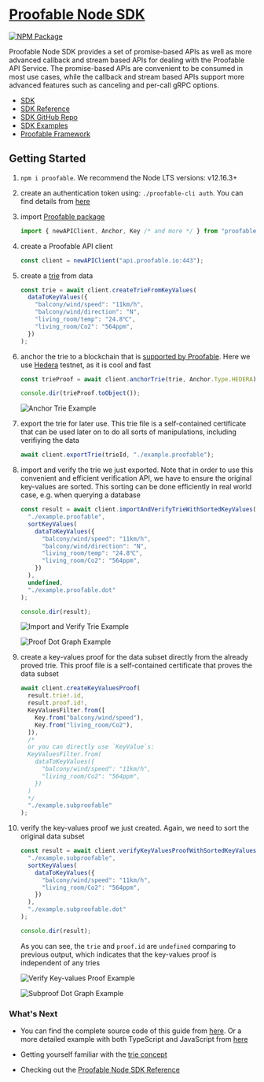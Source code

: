 # [Proofable Node SDK](https://github.com/SouthbankSoftware/proofable/tree/master/node_sdk)

[![NPM Package](https://img.shields.io/npm/v/proofable?style=flat-square)](https://www.npmjs.com/package/proofable)

Proofable Node SDK provides a set of promise-based APIs as well as more advanced callback and stream based APIs for dealing with the Proofable API Service. The promise-based APIs are convenient to be consumed in most use cases, while the callback and stream based APIs support more advanced features such as canceling and per-call gRPC options.

- [SDK](https://docs.proofable.io/node_sdk/)
- [SDK Reference](https://docs.proofable.io/node_sdk/docs/reference)
- [SDK GitHub Repo](https://github.com/SouthbankSoftware/proofable/tree/master/node_sdk)
- [SDK Examples](https://github.com/SouthbankSoftware/proofable/tree/master/node_sdk/src/examples)
- [Proofable Framework](https://docs.proofable.io/)

## Getting Started

1. `npm i proofable`. We recommend the Node LTS versions: v12.16.3+

2. create an authentication token using: `./proofable-cli auth`. You can find details from [here](https://docs.proofable.io/node_sdk/docs/example.html#step-1-authenticate-with-provendb)

3. import [Proofable package](https://www.npmjs.com/package/proofable)

   ```typescript
   import { newAPIClient, Anchor, Key /* and more */ } from "proofable";
   ```

4. create a Proofable API client

   ```typescript
   const client = newAPIClient("api.proofable.io:443");
   ```

5. create a [trie](https://docs.proofable.io/docs/trie.html) from data

   ```typescript
   const trie = await client.createTrieFromKeyValues(
     dataToKeyValues({
       "balcony/wind/speed": "11km/h",
       "balcony/wind/direction": "N",
       "living_room/temp": "24.8℃",
       "living_room/Co2": "564ppm",
     })
   );
   ```

6. anchor the trie to a blockchain that is [supported by Proofable](https://docs.proofable.io/docs/anchor.html#anchor.Anchor.Type). Here we use [Hedera](https://www.hedera.com/) testnet, as it is cool and fast

   ```typescript
   const trieProof = await client.anchorTrie(trie, Anchor.Type.HEDERA);

   console.dir(trieProof.toObject());
   ```

   ![Anchor Trie Example](https://docs.proofable.io/node_sdk/docs/images/example_basic_anchor_trie.png)

7. export the trie for later use. This trie file is a self-contained certificate that can be used later on to do all sorts of manipulations, including verifiying the data

   ```typescript
   await client.exportTrie(trieId, "./example.proofable");
   ```

8. import and verify the trie we just exported. Note that in order to use this convenient and efficient verification API, we have to ensure the original key-values are sorted. This sorting can be done efficiently in real world case, e.g. when querying a database

   ```typescript
   const result = await client.importAndVerifyTrieWithSortedKeyValues(
     "./example.proofable",
     sortKeyValues(
       dataToKeyValues({
         "balcony/wind/speed": "11km/h",
         "balcony/wind/direction": "N",
         "living_room/temp": "24.8℃",
         "living_room/Co2": "564ppm",
       })
     ),
     undefined,
     "./example.proofable.dot"
   );

   console.dir(result);
   ```

   ![Import and Verify Trie Example](https://docs.proofable.io/node_sdk/docs/images/example_basic_import_and_verify_trie.png)

   ![Proof Dot Graph Example](https://docs.proofable.io/node_sdk/docs/images/example_basic_proof_dot.svg)

9. create a key-values proof for the data subset directly from the already proved trie. This proof file is a self-contained certificate that proves the data subset

   ```typescript
   await client.createKeyValuesProof(
     result.trie!.id,
     result.proof.id!,
     KeyValuesFilter.from([
       Key.from("balcony/wind/speed"),
       Key.from("living_room/Co2"),
     ]),
     /*
     or you can directly use `KeyValue`s:
     KeyValuesFilter.from(
       dataToKeyValues({
         "balcony/wind/speed": "11km/h",
         "living_room/Co2": "564ppm",
       })
     )
     */
     "./example.subproofable"
   );
   ```

10. verify the key-values proof we just created. Again, we need to sort the original data subset

    ```typescript
    const result = await client.verifyKeyValuesProofWithSortedKeyValues(
      "./example.subproofable",
      sortKeyValues(
        dataToKeyValues({
          "balcony/wind/speed": "11km/h",
          "living_room/Co2": "564ppm",
        })
      ),
      "./example.subproofable.dot"
    );

    console.dir(result);
    ```

    As you can see, the `trie` and `proof.id` are `undefined` comparing to previous output, which indicates that the key-values proof is independent of any tries

    ![Verify Key-values Proof Example](https://docs.proofable.io/node_sdk/docs/images/example_basic_verify_key_values_proof.png)

    ![Subproof Dot Graph Example](https://docs.proofable.io/node_sdk/docs/images/example_basic_subproof_dot.svg)

### What's Next

- You can find the complete source code of this guide from [here](https://github.com/SouthbankSoftware/proofable/blob/master/node_sdk/src/examples/typescript_basic.ts). Or a more detailed example with both TypeScript and JavaScript from [here](https://docs.proofable.io/node_sdk/docs/example.html)

- Getting yourself familiar with the [trie concept](https://docs.proofable.io/docs/trie.html)

- Checking out the [Proofable Node SDK Reference](https://docs.proofable.io/node_sdk/docs/reference)
